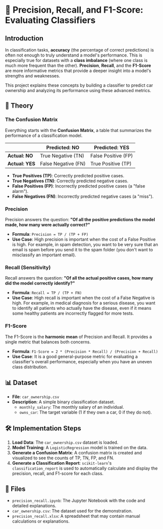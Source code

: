 # 🎯 Precision, Recall, and F1-Score: Evaluating Classifiers

## Introduction

In classification tasks, **accuracy** (the percentage of correct predictions) is often not enough to truly understand a model's performance. This is especially true for datasets with a **class imbalance** (where one class is much more frequent than the other). **Precision**, **Recall**, and the **F1-Score** are more informative metrics that provide a deeper insight into a model's strengths and weaknesses.

This project explains these concepts by building a classifier to predict car ownership and analyzing its performance using these advanced metrics.

## 🧠 Theory

### The Confusion Matrix

Everything starts with the **Confusion Matrix**, a table that summarizes the performance of a classification model.

|                | **Predicted: NO** | **Predicted: YES** |
|----------------|-------------------|--------------------|
| **Actual: NO** | True Negative (TN)  | False Positive (FP) |
| **Actual: YES**| False Negative (FN) | True Positive (TP)  |

-   **True Positives (TP)**: Correctly predicted positive cases.
-   **True Negatives (TN)**: Correctly predicted negative cases.
-   **False Positives (FP)**: Incorrectly predicted positive cases (a "false alarm").
-   **False Negatives (FN)**: Incorrectly predicted negative cases (a "miss").

### Precision

Precision answers the question: **"Of all the positive predictions the model made, how many were actually correct?"**

-   **Formula**: `Precision = TP / (TP + FP)`
-   **Use Case**: High precision is important when the cost of a False Positive is high. For example, in spam detection, you want to be very sure that an email is spam before you send it to the spam folder (you don't want to misclassify an important email).

### Recall (Sensitivity)

Recall answers the question: **"Of all the actual positive cases, how many did the model correctly identify?"**

-   **Formula**: `Recall = TP / (TP + FN)`
-   **Use Case**: High recall is important when the cost of a False Negative is high. For example, in medical diagnosis for a serious disease, you want to identify all patients who actually have the disease, even if it means some healthy patients are incorrectly flagged for more tests.

### F1-Score

The F1-Score is the **harmonic mean** of Precision and Recall. It provides a single metric that balances both concerns.

-   **Formula**: `F1-Score = 2 * (Precision * Recall) / (Precision + Recall)`
-   **Use Case**: It is a good general-purpose metric for evaluating a classifier's overall performance, especially when you have an uneven class distribution.

## 📊 Dataset

-   **File**: `car_ownership.csv`
-   **Description**: A simple binary classification dataset.
    -   `monthly_salary`: The monthly salary of an individual.
    -   `owns_car`: The target variable (1 if they own a car, 0 if they do not).

## 🛠 Implementation Steps

1.  **Load Data**: The `car_ownership.csv` dataset is loaded.
2.  **Model Training**: A `LogisticRegression` model is trained on the data.
3.  **Generate a Confusion Matrix**: A confusion matrix is created and visualized to see the counts of TP, TN, FP, and FN.
4.  **Generate a Classification Report**: `scikit-learn`'s `classification_report` is used to automatically calculate and display the precision, recall, and F1-score for each class.

## 📂 Files

-   `precision_recall.ipynb`: The Jupyter Notebook with the code and detailed explanations.
-   `car_ownership.csv`: The dataset used for the demonstration.
-   `precision_recall.xlsx`: A spreadsheet that may contain manual calculations or explanations.
